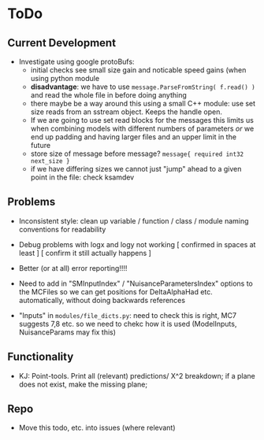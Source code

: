 ToDo
====

Current Development
-------------------
* Investigate using google protoBufs:
    * initial checks see small size gain and noticable speed gains (when using python module
    * **disadvantage**: we have to use `message.ParseFromString( f.read() )` and read the whole file in before doing anything
    * there maybe be a way around this using a small C++ module: use set size reads from an sstream object.  Keeps the handle open.
    * If we are going to use set read blocks for the messages this limits us when combining models with different numbers of parameters *or* we end up padding and having larger files and an upper limit in the future
    * store size of message before message? `message{ required int32 next_size }`
    * if we have differing sizes we cannot just "jump" ahead to a given point in the file: check ksamdev

Problems
--------
* Inconsistent style: clean up variable / function / class / module naming conventions for readability
* Debug problems with logx and logy not working 
    [ confirmed in spaces at least ]
    [ confirm it still actually happens ]

* Better (or at all) error reporting!!!!
* Need to add in "SMInputIndex" / "NuisanceParametersIndex" options to the MCFiles so we can get positions for DeltaAlphaHad etc. automatically, without doing backwards references
* "Inputs" in `modules/file_dicts.py`: need to check this is right, MC7 suggests 7,8 etc.  so we need to chekc how it is used (ModelInputs, NuisanceParams may fix this)

Functionality
-------------
* KJ: Point-tools. Print all (relevant) predictions/ X^2 breakdown; if a plane
    does not exist, make the missing plane;

Repo
----
* Move this todo, etc. into issues (where relevant)